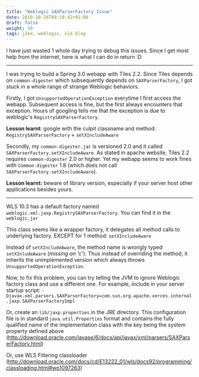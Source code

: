 ```yaml
---
title: "Weblogic SAXParserFactory Issue"
date: 2010-10-26T09:19:42+01:00
draft: false
weight: 50
tags: j2ee, weblogic, old blog
---
```


I have just wasted 1 whole day trying to debug this issues. Since I get most help from the internet, here is what I can do in return :D

------------------------------

I was trying to build a Spring 3.0 webapp with Tiles 2.2. Since Tiles depends on `common-digester` which subsequently depends on `SAXParserFactory`, I got stuck in a whole range of strange Weblogic behaviors.

Firstly, I got `UnsupportedOperationException` everytime I first access the webapp. Subsequent access is fine, but the first always encounters that exception. Hours of googling tells me that the exception is due to weblogic's `RegistrySAXParserFactory`.

**Lesson learnt**: google with the culpit classname and method: `RegistrySAXParserFactory` + `setXIncludeAware`

Secondly, my `common-digester.jar` is versioned 2.0 and it called `SAXParserFactory.setXIncludeAware`. As stated in apache website, Tiles 2.2 requires `common-digester` 2.0 or higher. Yet my webapp seems to work fines with c`ommon-digester` 1.8 (which does not call `SAXParserFactory.setXIncludeAware`).

**Lesson learnt:** beware of library version, especially if your server host other applications besides yours.

------------------------------
WLS 10.3 has a default factory named `weblogic.xml.jaxp.RegistrySAXParserFactory`. You can find it in the `weblogic.jar`

This class seems like a wrapper factory, it delegates all method calls to underlying factory. EXCEPT for 1 method: `setXIncludeAware`

Instead of `setXIncludeAware`, the method name is wrongly typed `setXInludeAware` (*missing an 'c'*). Thus instead of overriding the method, it inherits the unimplemented version which always throws `UnsupportedOperationException`.

Now, to fix this problem, you can try telling the JVM to ignore Weblogic factory class and use a different one. For example, include in your server startup script:
`-Djavax.xml.parsers.SAXParserFactory=com.sun.org.apache.xerces.internal.jaxp.SAXParserFactoryImpl`

Or, create an `lib/jaxp.properties` in the JRE directory. This configuration file is in standard `java.util.Properties` format and contains the fully qualified name of the implementation class with the key being the system property defined above (http://download.oracle.com/javase/6/docs/api/javax/xml/parsers/SAXParserFactory.html)

Or, use WLS Filtering classloader (http://download.oracle.com/docs/cd/E13222_01/wls/docs92/programming/classloading.html#wp1097263)